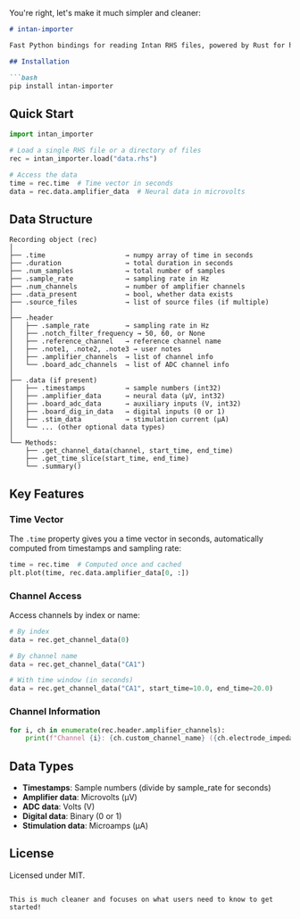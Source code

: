 You're right, let's make it much simpler and cleaner:

```markdown
# intan-importer

Fast Python bindings for reading Intan RHS files, powered by Rust for high performance.

## Installation

```bash
pip install intan-importer
```

## Quick Start

```python
import intan_importer

# Load a single RHS file or a directory of files
rec = intan_importer.load("data.rhs")

# Access the data
time = rec.time  # Time vector in seconds
data = rec.data.amplifier_data  # Neural data in microvolts
```

## Data Structure

```
Recording object (rec)
│
├── .time                    → numpy array of time in seconds
├── .duration                → total duration in seconds
├── .num_samples             → total number of samples
├── .sample_rate             → sampling rate in Hz
├── .num_channels            → number of amplifier channels
├── .data_present            → bool, whether data exists
├── .source_files            → list of source files (if multiple)
│
├── .header
│   ├── .sample_rate         → sampling rate in Hz
│   ├── .notch_filter_frequency → 50, 60, or None
│   ├── .reference_channel   → reference channel name
│   ├── .note1, .note2, .note3 → user notes
│   ├── .amplifier_channels  → list of channel info
│   └── .board_adc_channels  → list of ADC channel info
│
├── .data (if present)
│   ├── .timestamps          → sample numbers (int32)
│   ├── .amplifier_data      → neural data (µV, int32)
│   ├── .board_adc_data      → auxiliary inputs (V, int32)
│   ├── .board_dig_in_data   → digital inputs (0 or 1)
│   ├── .stim_data           → stimulation current (µA)
│   └── ... (other optional data types)
│
└── Methods:
    ├── .get_channel_data(channel, start_time, end_time)
    ├── .get_time_slice(start_time, end_time) 
    └── .summary()
```

## Key Features

### Time Vector
The `.time` property gives you a time vector in seconds, automatically computed from timestamps and sampling rate:
```python
time = rec.time  # Computed once and cached
plt.plot(time, rec.data.amplifier_data[0, :])
```

### Channel Access
Access channels by index or name:
```python
# By index
data = rec.get_channel_data(0)

# By channel name
data = rec.get_channel_data("CA1")

# With time window (in seconds)
data = rec.get_channel_data("CA1", start_time=10.0, end_time=20.0)
```

### Channel Information
```python
for i, ch in enumerate(rec.header.amplifier_channels):
    print(f"Channel {i}: {ch.custom_channel_name} ({ch.electrode_impedance_magnitude:.0f} Ω)")
```

## Data Types

- **Timestamps**: Sample numbers (divide by sample_rate for seconds)
- **Amplifier data**: Microvolts (µV)
- **ADC data**: Volts (V)
- **Digital data**: Binary (0 or 1)
- **Stimulation data**: Microamps (µA)

## License

Licensed under MIT.
```

This is much cleaner and focuses on what users need to know to get started!